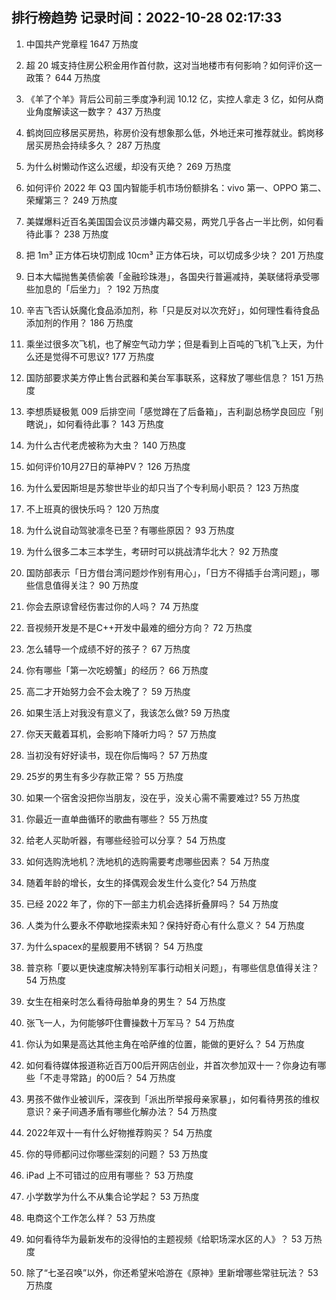 
## 排行榜趋势 记录时间：2022-10-28 02:17:33
  
  1. 中国共产党章程 1647 万热度
    
  2. 超 20 城支持住房公积金用作首付款，这对当地楼市有何影响？如何评价这一政策？ 644 万热度
    
  3. 《羊了个羊》背后公司前三季度净利润 10.12 亿，实控人拿走 3 亿，如何从商业角度解读这一数字？ 437 万热度
    
  4. 鹤岗回应移居买房热，称房价没有想象那么低，外地迁来可推荐就业。鹤岗移居买房热会持续多久？ 287 万热度
    
  5. 为什么树懒动作这么迟缓，却没有灭绝？ 269 万热度
    
  6. 如何评价 2022 年 Q3 国内智能手机市场份额排名：vivo 第一、OPPO 第二、荣耀第三？ 249 万热度
    
  7. 美媒爆料近百名美国国会议员涉嫌内幕交易，两党几乎各占一半比例，如何看待此事？ 238 万热度
    
  8. 把 1m³ 正方体石块切割成 10cm³ 正方体石块，可以切成多少块？ 201 万热度
    
  9. 日本大幅抛售美债偷袭「金融珍珠港」，各国央行普遍减持，美联储将承受哪些加息的「后坐力」？ 192 万热度
    
  10. 辛吉飞否认妖魔化食品添加剂，称「只是反对以次充好」，如何理性看待食品添加剂的作用？ 186 万热度
    
  11. 乘坐过很多次飞机，也了解空气动力学；但是看到上百吨的飞机飞上天，为什么还是觉得不可思议? 177 万热度
    
  12. 国防部要求美方停止售台武器和美台军事联系，这释放了哪些信息？ 151 万热度
    
  13. 李想质疑极氪 009 后排空间「感觉蹲在了后备箱」，吉利副总杨学良回应「别瞎说」，如何看待此事？ 143 万热度
    
  14. 为什么古代老虎被称为大虫？ 140 万热度
    
  15. 如何评价10月27日的草神PV？ 126 万热度
    
  16. 为什么爱因斯坦是苏黎世毕业的却只当了个专利局小职员？ 123 万热度
    
  17. 不上班真的很快乐吗？ 120 万热度
    
  18. 为什么说自动驾驶凛冬已至？有哪些原因？ 93 万热度
    
  19. 为什么很多二本三本学生，考研时可以挑战清华北大？ 92 万热度
    
  20. 国防部表示「日方借台湾问题炒作别有用心」，「日方不得插手台湾问题」，哪些信息值得关注？ 90 万热度
    
  21. 你会去原谅曾经伤害过你的人吗？ 74 万热度
    
  22. 音视频开发是不是C++开发中最难的细分方向？ 72 万热度
    
  23. 怎么辅导一个成绩不好的孩子？ 67 万热度
    
  24. 你有哪些「第一次吃螃蟹」的经历？ 66 万热度
    
  25. 高二才开始努力会不会太晚了？ 59 万热度
    
  26. 如果生活上对我没有意义了，我该怎么做? 59 万热度
    
  27. 你天天戴着耳机，会影响下降听力吗？ 57 万热度
    
  28. 当初没有好好读书，现在你后悔吗？ 57 万热度
    
  29. 25岁的男生有多少存款正常？ 55 万热度
    
  30. 如果一个宿舍没把你当朋友，没在乎，没关心需不需要难过? 55 万热度
    
  31. 你最近一直单曲循环的歌曲有哪些？ 55 万热度
    
  32. 给老人买助听器，有哪些经验可以分享？ 54 万热度
    
  33. 如何选购洗地机？洗地机的选购需要考虑哪些因素？ 54 万热度
    
  34. 随着年龄的增长，女生的择偶观会发生什么变化? 54 万热度
    
  35. 已经 2022 年了，你的下一部主力机会选择折叠屏吗？ 54 万热度
    
  36. 人类为什么要永不停歇地探索未知？保持好奇心有什么意义？ 54 万热度
    
  37. 为什么spacex的星舰要用不锈钢？ 54 万热度
    
  38. 普京称「要以更快速度解决特别军事行动相关问题」，有哪些信息值得关注？ 54 万热度
    
  39. 女生在相亲时怎么看待母胎单身的男生？ 54 万热度
    
  40. 张飞一人，为何能够吓住曹操数十万军马？ 54 万热度
    
  41. 你认为如果是高达其他主角在哈萨维的位置，能做的更好么？ 54 万热度
    
  42. 如何看待媒体报道称近百万00后开网店创业，并首次参加双十一？你身边有哪些「不走寻常路」的00后？ 54 万热度
    
  43. 男孩不做作业被训斥，深夜到「派出所举报母亲家暴」，如何看待男孩的维权意识？亲子间遇矛盾有哪些化解办法？ 54 万热度
    
  44. 2022年双十一有什么好物推荐购买？ 54 万热度
    
  45. 你的导师都问过你哪些深刻的问题？ 53 万热度
    
  46. iPad 上不可错过的应用有哪些？ 53 万热度
    
  47. 小学数学为什么不从集合论学起？ 53 万热度
    
  48. 电商这个工作怎么样？ 53 万热度
    
  49. 如何看待华为最新发布的没得怕的主题视频《给职场深水区的人》？ 53 万热度
    
  50. 除了“七圣召唤”以外，你还希望米哈游在《原神》里新增哪些常驻玩法？ 53 万热度
    